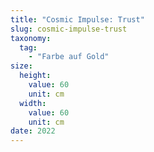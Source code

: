 ```yaml
---
title: "Cosmic Impulse: Trust"
slug: cosmic-impulse-trust
taxonomy:
  tag:
    - "Farbe auf Gold"
size:
  height:
    value: 60
    unit: cm
  width:
    value: 60
    unit: cm
date: 2022
---
```

